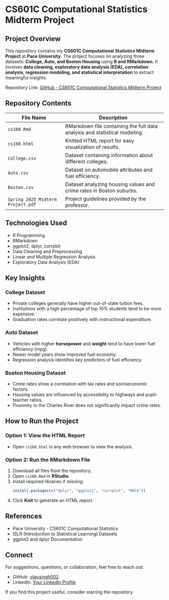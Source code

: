 # CS601C Computational Statistics Midterm Project

## Project Overview
This repository contains my **CS601C Computational Statistics Midterm Project** at **Pace University**. The project focuses on analyzing three datasets: **College, Auto, and Boston Housing** using **R and RMarkdown**. It involves **data cleaning, exploratory data analysis (EDA), correlation analysis, regression modeling, and statistical interpretation** to extract meaningful insights.

Repository Link: [GitHub - CS601C Computational Statistics Midterm Project](https://github.com/vijaysingh002/CS601C-Computational-Statistics-Midterm-Project)

## Repository Contents

| File Name | Description |
|-----------|------------|
| `cs160.Rmd` | RMarkdown file containing the full data analysis and statistical modeling. |
| `cs160.html` | Knitted HTML report for easy visualization of results. |
| `College.csv` | Dataset containing information about different colleges. |
| `Auto.csv` | Dataset on automobile attributes and fuel efficiency. |
| `Boston.csv` | Dataset analyzing housing values and crime rates in Boston suburbs. |
| `Spring 2025 Midterm Project.pdf` | Project guidelines provided by the professor. |

## Technologies Used
- R Programming
- RMarkdown
- ggplot2, dplyr, corrplot
- Data Cleaning and Preprocessing
- Linear and Multiple Regression Analysis
- Exploratory Data Analysis (EDA)

## Key Insights
### College Dataset
- Private colleges generally have higher out-of-state tuition fees.
- Institutions with a high percentage of top 10% students tend to be more expensive.
- Graduation rates correlate positively with instructional expenditure.

### Auto Dataset
- Vehicles with higher **horsepower** and **weight** tend to have lower fuel efficiency (mpg).
- Newer model years show improved fuel economy.
- Regression analysis identifies key predictors of fuel efficiency.

### Boston Housing Dataset
- Crime rates show a correlation with tax rates and socioeconomic factors.
- Housing values are influenced by accessibility to highways and pupil-teacher ratios.
- Proximity to the Charles River does not significantly impact crime rates.

## How to Run the Project
### Option 1: View the HTML Report
- Open `cs160.html` in any web browser to view the analysis.

### Option 2: Run the RMarkdown File
1. Download all files from the repository.
2. Open `cs160.Rmd` in **RStudio**.
3. Install required libraries if missing:
   ```r
   install.packages(c("dplyr", "ggplot2", "corrplot", "MASS"))
   ```
4. Click **Knit** to generate an HTML report.

## References
- Pace University - CS601C Computational Statistics
- ISLR (Introduction to Statistical Learning) Datasets
- ggplot2 and dplyr Documentation

## Connect
For suggestions, questions, or collaboration, feel free to reach out:
- GitHub: [vijaysingh002](https://github.com/vijaysingh002)
- LinkedIn: [Your LinkedIn Profile](https://www.linkedin.com/in/your-profile)

If you find this project useful, consider starring the repository.

